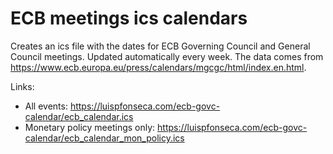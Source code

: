 # ECB meetings ics calendars

Creates an ics file with the dates for ECB Governing Council and General Council meetings. Updated automatically every week. The data comes from https://www.ecb.europa.eu/press/calendars/mgcgc/html/index.en.html.

Links: 

* All events: https://luispfonseca.com/ecb-govc-calendar/ecb_calendar.ics
* Monetary policy meetings only: https://luispfonseca.com/ecb-govc-calendar/ecb_calendar_mon_policy.ics
